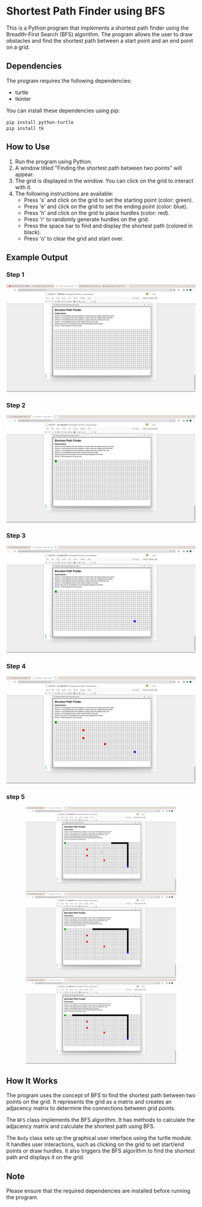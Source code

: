 # Shortest Path Finder using BFS

This is a Python program that implements a shortest path finder using the Breadth-First Search (BFS) algorithm. The program allows the user to draw obstacles and find the shortest path between a start point and an end point on a grid.

## Dependencies

The program requires the following dependencies:
- turtle
- tkinter

You can install these dependencies using pip:
```
pip install python-turtle
pip install tk
```

## How to Use

1. Run the program using Python.
2. A window titled "Finding the shortest path between two points" will appear.
3. The grid is displayed in the window. You can click on the grid to interact with it.
4. The following instructions are available:
   - Press 's' and click on the grid to set the starting point (color: green).
   - Press 'e' and click on the grid to set the ending point (color: blue).
   - Press 'h' and click on the grid to place hurdles (color: red).
   - Press 'r' to randomly generate hurdles on the grid.
   - Press the space bar to find and display the shortest path (colored in black).
   - Press 'o' to clear the grid and start over.

## Example Output

### Step 1

![Intial View](Images/Screenshot%20(3).png)

### Step 2

![Intial View](Images/Screenshot%20(4).png)
### Step 3

![Intial View](Images/Screenshot%20(5).png)
### Step 4

![Intial View](Images/Screenshot%20(6).png)

### step 5 

<p align="center">
  <img src="Images/Screenshot (7).png" alt="Image 1" width="400"/>
  <img src="Images/Screenshot (8).png" alt="Image 2" width="400"/>
  <img src="Images/Screenshot (9).png" alt="Image 3" width="400"/>
</p>


## How It Works

The program uses the concept of BFS to find the shortest path between two points on the grid. It represents the grid as a matrix and creates an adjacency matrix to determine the connections between grid points.

The `BFS` class implements the BFS algorithm. It has methods to calculate the adjacency matrix and calculate the shortest path using BFS.

The `Body` class sets up the graphical user interface using the turtle module. It handles user interactions, such as clicking on the grid to set start/end points or draw hurdles. It also triggers the BFS algorithm to find the shortest path and displays it on the grid.

## Note

Please ensure that the required dependencies are installed before running the program.
